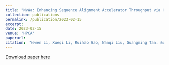 ```yaml
---
title: "NvWa: Enhancing Sequence Alignment Accelerator Throughput via Hardware Scheduling"
collection: publications
permalink: /publication/2023-02-15
excerpt:
date: 2023-02-15
venue: 'HPCA'
paperurl:
citation: 'Yewen Li, Xueqi Li, Ruihao Gao, Wanqi Liu, Guangming Tan. &quot;NvWa: Enhancing Sequence Alignment Accelerator Throughput via Hardware Scheduling.&quot; <i>HPCA 2023</i>'
---
```


[Download paper here](http://tanniu.github.io/files/paper23.pdf)
